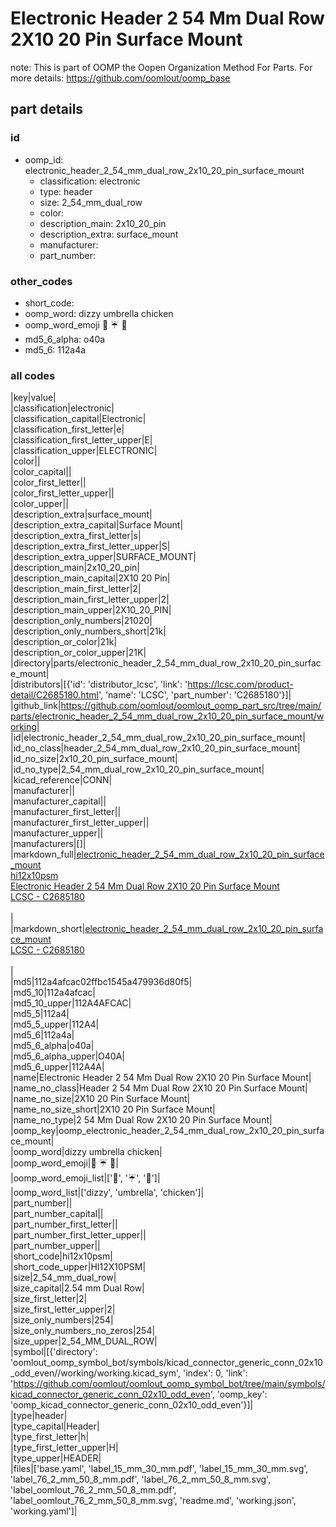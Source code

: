 # Electronic Header 2 54 Mm Dual Row 2X10 20 Pin Surface Mount  

note: This is part of OOMP the Oopen Organization Method For Parts. For more details: https://github.com/oomlout/oomp_base

##  part details





### id
* oomp_id: electronic_header_2_54_mm_dual_row_2x10_20_pin_surface_mount
  * classification: electronic
  * type: header
  * size: 2_54_mm_dual_row
  * color: 
  * description_main: 2x10_20_pin
  * description_extra: surface_mount
  * manufacturer: 
  * part_number: 

### other_codes
* short_code: 
* oomp_word: dizzy umbrella chicken
* oomp_word_emoji :dizzy: :umbrella: :chicken:
* md5_6_alpha: o40a
* md5_6: 112a4a

### all codes 
|key|value|  
|classification|electronic|  
|classification_capital|Electronic|  
|classification_first_letter|e|  
|classification_first_letter_upper|E|  
|classification_upper|ELECTRONIC|  
|color||  
|color_capital||  
|color_first_letter||  
|color_first_letter_upper||  
|color_upper||  
|description_extra|surface_mount|  
|description_extra_capital|Surface Mount|  
|description_extra_first_letter|s|  
|description_extra_first_letter_upper|S|  
|description_extra_upper|SURFACE_MOUNT|  
|description_main|2x10_20_pin|  
|description_main_capital|2X10 20 Pin|  
|description_main_first_letter|2|  
|description_main_first_letter_upper|2|  
|description_main_upper|2X10_20_PIN|  
|description_only_numbers|21020|  
|description_only_numbers_short|21k|  
|description_or_color|21k|  
|description_or_color_upper|21K|  
|directory|parts/electronic_header_2_54_mm_dual_row_2x10_20_pin_surface_mount|  
|distributors|[{'id': 'distributor_lcsc', 'link': 'https://lcsc.com/product-detail/C2685180.html', 'name': 'LCSC', 'part_number': 'C2685180'}]|  
|github_link|https://github.com/oomlout/oomlout_oomp_part_src/tree/main/parts/electronic_header_2_54_mm_dual_row_2x10_20_pin_surface_mount/working|  
|id|electronic_header_2_54_mm_dual_row_2x10_20_pin_surface_mount|  
|id_no_class|header_2_54_mm_dual_row_2x10_20_pin_surface_mount|  
|id_no_size|2x10_20_pin_surface_mount|  
|id_no_type|2_54_mm_dual_row_2x10_20_pin_surface_mount|  
|kicad_reference|CONN|  
|manufacturer||  
|manufacturer_capital||  
|manufacturer_first_letter||  
|manufacturer_first_letter_upper||  
|manufacturer_upper||  
|manufacturers|[]|  
|markdown_full|[electronic_header_2_54_mm_dual_row_2x10_20_pin_surface_mount](https://github.com/oomlout/oomlout_oomp_part_src/tree/main/parts/electronic_header_2_54_mm_dual_row_2x10_20_pin_surface_mount/working)<br>[hi12x10psm](https://github.com/oomlout/oomlout_oomp_part_src/tree/main/parts/electronic_header_2_54_mm_dual_row_2x10_20_pin_surface_mount/working)<br>[Electronic Header 2 54 Mm Dual Row 2X10 20 Pin Surface Mount](https://github.com/oomlout/oomlout_oomp_part_src/tree/main/parts/electronic_header_2_54_mm_dual_row_2x10_20_pin_surface_mount/working)<br>[LCSC - C2685180<br>](https://lcsc.com/product-detail/C2685180.html)<br>|  
|markdown_short|[electronic_header_2_54_mm_dual_row_2x10_20_pin_surface_mount](https://github.com/oomlout/oomlout_oomp_part_src/tree/main/parts/electronic_header_2_54_mm_dual_row_2x10_20_pin_surface_mount/working)<br>[LCSC - C2685180<br>](https://lcsc.com/product-detail/C2685180.html)<br>|  
|md5|112a4afcac02ffbc1545a479936d80f5|  
|md5_10|112a4afcac|  
|md5_10_upper|112A4AFCAC|  
|md5_5|112a4|  
|md5_5_upper|112A4|  
|md5_6|112a4a|  
|md5_6_alpha|o40a|  
|md5_6_alpha_upper|O40A|  
|md5_6_upper|112A4A|  
|name|Electronic Header 2 54 Mm Dual Row 2X10 20 Pin Surface Mount|  
|name_no_class|Header 2 54 Mm Dual Row 2X10 20 Pin Surface Mount|  
|name_no_size|2X10 20 Pin Surface Mount|  
|name_no_size_short|2X10 20 Pin Surface Mount|  
|name_no_type|2 54 Mm Dual Row 2X10 20 Pin Surface Mount|  
|oomp_key|oomp_electronic_header_2_54_mm_dual_row_2x10_20_pin_surface_mount|  
|oomp_word|dizzy umbrella chicken|  
|oomp_word_emoji|:dizzy: :umbrella: :chicken:|  
|oomp_word_emoji_list|[':dizzy:', ':umbrella:', ':chicken:']|  
|oomp_word_list|['dizzy', 'umbrella', 'chicken']|  
|part_number||  
|part_number_capital||  
|part_number_first_letter||  
|part_number_first_letter_upper||  
|part_number_upper||  
|short_code|hi12x10psm|  
|short_code_upper|HI12X10PSM|  
|size|2_54_mm_dual_row|  
|size_capital|2.54 mm Dual Row|  
|size_first_letter|2|  
|size_first_letter_upper|2|  
|size_only_numbers|254|  
|size_only_numbers_no_zeros|254|  
|size_upper|2_54_MM_DUAL_ROW|  
|symbol|[{'directory': 'oomlout_oomp_symbol_bot/symbols/kicad_connector_generic_conn_02x10_odd_even//working/working.kicad_sym', 'index': 0, 'link': 'https://github.com/oomlout/oomlout_oomp_symbol_bot/tree/main/symbols/kicad_connector_generic_conn_02x10_odd_even', 'oomp_key': 'oomp_kicad_connector_generic_conn_02x10_odd_even'}]|  
|type|header|  
|type_capital|Header|  
|type_first_letter|h|  
|type_first_letter_upper|H|  
|type_upper|HEADER|  
|files|['base.yaml', 'label_15_mm_30_mm.pdf', 'label_15_mm_30_mm.svg', 'label_76_2_mm_50_8_mm.pdf', 'label_76_2_mm_50_8_mm.svg', 'label_oomlout_76_2_mm_50_8_mm.pdf', 'label_oomlout_76_2_mm_50_8_mm.svg', 'readme.md', 'working.json', 'working.yaml']|  
